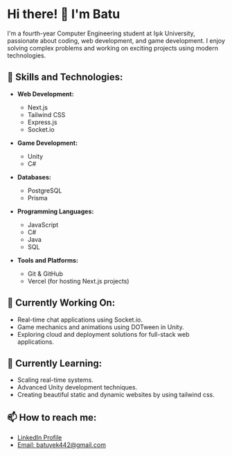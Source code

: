 # Hi there! 👋 I'm Batu

I'm a fourth-year Computer Engineering student at Işık University, passionate about coding, web development, and game development. I enjoy solving complex problems and working on exciting projects using modern technologies.

## 🌟 Skills and Technologies:

* **Web Development:**
  * Next.js
  * Tailwind CSS
  * Express.js
  * Socket.io

* **Game Development:**
  * Unity
  * C#

* **Databases:**
  * PostgreSQL
  * Prisma

* **Programming Languages:**
  * JavaScript
  * C#
  * Java
  * SQL

* **Tools and Platforms:**
  * Git & GitHub
  * Vercel (for hosting Next.js projects)

## 💼 Currently Working On:
* Real-time chat applications using Socket.io.
* Game mechanics and animations using DOTween in Unity.
* Exploring cloud and deployment solutions for full-stack web applications.

## 🌱 Currently Learning:
* Scaling real-time systems.
* Advanced Unity development techniques.
* Creating beautiful static and dynamic websites by using tailwind css.

## 📫 How to reach me:
* [LinkedIn Profile](https://www.linkedin.com/in/batu-yekdaneh-32926b211/)
* [Email: batuyek442@gmail.com](mailto:batuyek442@gmail.com)

